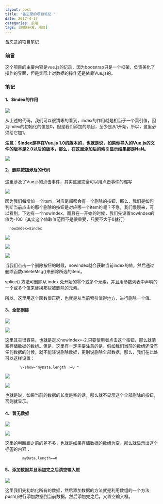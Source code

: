 ```yaml
---
layout: post
title: "备忘录的项目笔记 "
date: 2017-4-17
categories: 前端
tags: [前端开发，项目]
---
```


备忘录的项目笔记

<!-- more -->

### 前言

这个项目的主要内容是vue.js的记录，因为bootstrap只是一个框架，负责美化了操作的界面，但是实际上对数据的操作还是依靠Vue.js的。

### 笔记

#### 1、$index的作用

![](http://oq2sjn05e.bkt.clouddn.com/2017-4-17-FEW-todolist-1.jpg)

从上述的代码，我们可以很清晰的看到，index的作用就是相当于一个索引值，因为index的初始化的值是0，但是我们添加的项目，至少是从1开始，所以，这里必须给它加1。

**注意：$index是存在Vue.js 1.0的版本的，也就是说，如果你导入的Vue.js的文件的版本是2.0以后的版本，那么，在这里添加后的索引显示结果都是NaN。**

![](http://oq2sjn05e.bkt.clouddn.com/2017-4-17-FEW-todolist-2.jpg)

#### 2、删除按钮涉及的代码

这里涉及了Vue.js的点击事件，其实这里完全可以用点击事件的缩写

![](http://oq2sjn05e.bkt.clouddn.com/2017-4-17-FEW-todolist-3.jpg)

因为我们每增加一个item，对应尾部都会有一个删除的按钮，那么，我们是如何判断当前点击的那个删除的按钮是对应哪一个item的呢？不急，我们慢慢来，可以看到，下边有一个nowIndex，而且在一开始的时候，我们先设置nowIndex的值为-100（其实这个值取值范围不是很重要，只要不大于0就行）

      nowIndex=$index

![](http://oq2sjn05e.bkt.clouddn.com/2017-4-17-FEW-todolist-4.jpg)

![](http://oq2sjn05e.bkt.clouddn.com/2017-4-17-FEW-todolist-5.jpg)

![](http://oq2sjn05e.bkt.clouddn.com/2017-4-17-FEW-todolist-6.jpg)

当我们点击一个删除按钮的时候，nowIndex就会获取当前index的值，然后通过删除函数deleteMsg()来删除所选的item。

splice() 方法可删除从 index 处开始的零个或多个元素，并且用参数列表中声明的一个或多个值来替换那些被删除的元素。

所以，这里用这个函数很正确，也就是从当前索引值得地方，进行删除一个值。

#### 3、全部删除

![](http://oq2sjn05e.bkt.clouddn.com/2017-4-17-FEW-todolist-7.jpg)

![](http://oq2sjn05e.bkt.clouddn.com/2017-4-17-FEW-todolist-8.jpg)

这里其实很容易，也就是定义nowIndex=-2,只要使用者点击这个按钮，那么就清空存储数据的数组。但是，这里有一定需要注意的是，假如我们当前的数组还没有任何数据的时候，就不能谈说删除数据，更别说删除全部数据，那么，我们在此处可以这样设置：

           v-show="myData.length !=0 "

![](http://oq2sjn05e.bkt.clouddn.com/2017-4-17-FEW-todolist-9.jpg)

![](http://oq2sjn05e.bkt.clouddn.com/2017-4-17-FEW-todolist-10.jpg)

也就是说，如果当前的数据的长度是空的话，那么就不显示这个全部删除的按钮，否则就显示。


#### 4、暂无数据

![](http://oq2sjn05e.bkt.clouddn.com/2017-4-17-FEW-todolist-11.jpg)

![](http://oq2sjn05e.bkt.clouddn.com/2017-4-17-FEW-todolist-12.jpg)

这里的判断跟之前的差不多，也就是如果存储数据的数组为空，那么就显示出这个标签的内容：

            myData.length==0


#### 5、添加数据并且添加完之后清空输入框

![](http://oq2sjn05e.bkt.clouddn.com/2017-4-17-FEW-todolist-13.jpg)

这里我们先初始化所有的数据，然后添加数据的方法就是利用数组的一个方法push()进行添加数据到当前数据，然后添加完之后，又置空输入框。

